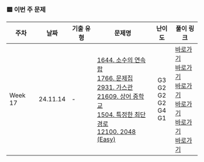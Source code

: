 ### 🟨 이번 주 문제

|    주차    | 날짜                                                         | 기출 유형           | 문제명                                                       | 난이도                                                       | 풀이 링크                       |
| ------- | ------------------------------------------------------------ | ------------------- | ------------------------------------------------------------ | :------------------------------------------------------------: | ------------------------------- |
| Week 17 | 24.11.14 |    - <br/>    | [1644. 소수의 연속합](https://www.acmicpc.net/problem/1644)<br/> [1766. 문제집](https://www.acmicpc.net/problem/1766)<br/> [2931. 가스관](https://www.acmicpc.net/problem/2931)<br/> [21609. 상어 중학교](https://www.acmicpc.net/problem/21609)<br/> [1504. 특정한 최단 경로](https://www.acmicpc.net/problem/1504)<br/> [12100. 2048 (Easy)](https://www.acmicpc.net/problem/12100)<br/>  | G3 <br/> G2 <br/> G2 <br/> G2 <br/> G4 <br/> G1 <br/>  | <a href="./BOJ1644_G3_소수의연속합">바로가기</a><br/> <a href="./BOJ1766_G2_문제집">바로가기</a><br/> <a href="./BOJ2931_G2_가스관">바로가기</a><br/> <a href="./BOJ21609_G2_상어중학교">바로가기</a><br/> <a href="./BOJ1504_G4_특정한최단경로">바로가기</a><br/> <a href="./BOJ12100_G1_2048(Easy)">바로가기</a><br/>  |
